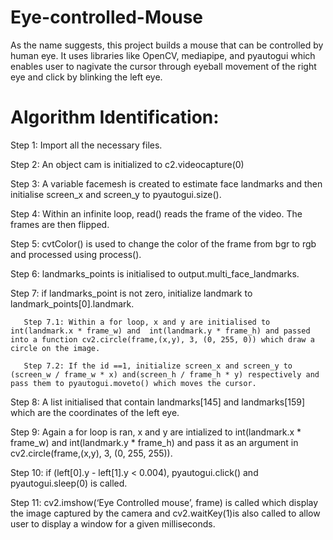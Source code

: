 # Eye-controlled-Mouse
As the name suggests, this project builds a mouse that can be controlled by human eye. It uses libraries like OpenCV, mediapipe, and pyautogui which enables user to nagivate the cursor through eyeball movement of the right eye and click by blinking the left eye. 

# Algorithm Identification:

Step 1: Import all the necessary files.

Step 2: An object cam is initialized to c2.videocapture(0)

Step 3: A variable facemesh is created to estimate face landmarks and then initialise screen_x and screen_y to pyautogui.size().

Step 4: Within an infinite loop, read() reads the frame of the video. The frames are then flipped.

Step 5: cvtColor() is used to change the color of the frame from bgr to rgb and processed using process().

Step 6: landmarks_points is initialised to output.multi_face_landmarks.

Step 7: if landmarks_point is not zero, initialize landmark to landmark_points[0].landmark.

       Step 7.1: Within a for loop, x and y are initialised to int(landmark.x * frame_w) and  int(landmark.y * frame_h) and passed into a function cv2.circle(frame,(x,y), 3, (0, 255, 0)) which draw a circle on the image.
       
       Step 7.2: If the id ==1, initialize screen_x and screen_y to (screen_w / frame_w * x) and(screen_h / frame_h * y) respectively and pass them to pyautogui.moveto() which moves the cursor.
       
Step 8: A list initialised that contain landmarks[145] and landmarks[159] which are the coordinates of the left eye.

Step 9: Again a for loop is ran, x and y are intialized to int(landmark.x * frame_w) and  int(landmark.y * frame_h) and pass it as an argument in cv2.circle(frame,(x,y), 3, (0, 255, 255)).

Step 10: if (left[0].y - left[1].y < 0.004), pyautogui.click() and pyautogui.sleep(0) is called.

Step  11: cv2.imshow(‘Eye Controlled mouse’, frame) is called which display the image captured by the camera and cv2.waitKey(1)is also called to allow user to display a window for a given milliseconds.

